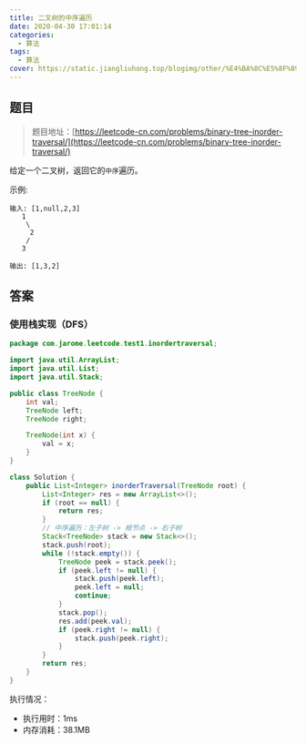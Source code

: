 ```yaml
---
title: 二叉树的中序遍历
date: 2020-04-30 17:01:14
categories:
  - 算法
tags:
  - 算法
cover: https://static.jiangliuhong.top/blogimg/other/%E4%BA%8C%E5%8F%89%E6%A0%91-logo.jpg
---
```


## 题目

> 题目地址：[https://leetcode-cn.com/problems/binary-tree-inorder-traversal/](https://leetcode-cn.com/problems/binary-tree-inorder-traversal/)

给定一个二叉树，返回它的`中序`遍历。

示例:

```
输入: [1,null,2,3]
   1
    \
     2
    /
   3

输出: [1,3,2]
```

## 答案

### 使用栈实现（DFS）

```java
package com.jarome.leetcode.test1.inordertraversal;

import java.util.ArrayList;
import java.util.List;
import java.util.Stack;

public class TreeNode {
    int val;
    TreeNode left;
    TreeNode right;

    TreeNode(int x) {
        val = x;
    }
}

class Solution {
    public List<Integer> inorderTraversal(TreeNode root) {
        List<Integer> res = new ArrayList<>();
        if (root == null) {
            return res;
        }
        // 中序遍历：左子树 -> 根节点 -> 右子树
        Stack<TreeNode> stack = new Stack<>();
        stack.push(root);
        while (!stack.empty()) {
            TreeNode peek = stack.peek();
            if (peek.left != null) {
                stack.push(peek.left);
                peek.left = null;
                continue;
            }
            stack.pop();
            res.add(peek.val);
            if (peek.right != null) {
                stack.push(peek.right);
            }
        }
        return res;
    }
}
```

执行情况：

- 执行用时：1ms
- 内存消耗：38.1MB